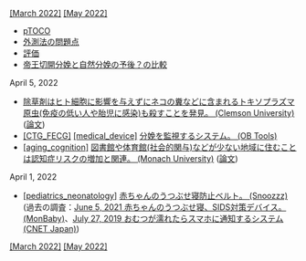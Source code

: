 [\[March 2022\]](2203.md) [\[May 2022\]](2205.md)

* [pTOCO](https://obgyn.onlinelibrary.wiley.com/doi/full/10.1111/aogs.12836)
* [外測法の問題点](http://www.ob-tools.com/problems-with-external-monitoring.html)
* [評価](https://www.ajog.org/article/S0002-9378(18)31414-5/fulltext)
* [帝王切開分娩と自然分娩の予後？の比較](https://www.mdpi.com/1424-8220/20/11/3023/htm)

April 5, 2022
* [除草剤はヒト細胞に影響を与えずにネコの糞などに含まれるトキソプラズマ原虫(免疫の低い人や胎児に感染)も殺すことを発見。 (Clemson University)](https://www.eurekalert.org/news-releases/948411) ([論文](https://pubs.acs.org/doi/10.1021/acsinfecdis.2c00020))
* [\[CTG_FECG\]](CTG_FECG.md) [\[medical_device\]](medical_device.md) [分娩を監視するシステム。 (OB Tools)](https://ob-tools.com/)
* [\[aging_cognition\]](aging_cognition.md) [図書館や体育館(社会的関与)などが少ない地域に住むことは認知症リスクの増加と関連。 (Monach University)](https://www.monash.edu/news/articles/where-you-live-is-a-factor-in-your-dementia-risk) ([論文](10.1001/jamanetworkopen.2022.4071))

April 1, 2022
* [\[pediatrics_neonatology\]](pediatrics_neonatology.md) [赤ちゃんのうつぶせ寝防止ベルト。 (Snoozzz)](https://www.snoozzz.com/over-ons/) (過去の調査：[June 5, 2021 赤ちゃんのうつぶせ寝、SIDS対策デバイス。 (MonBaby)](2106.md)、[July 27, 2019 おむつが濡れたらスマホに通知するシステム (CNET Japan)](1907.md))

[\[March 2022\]](2203.md) [\[May 2022\]](2205.md)
